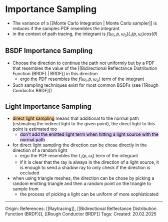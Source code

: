 # Importance Sampling

- The variance of a [[Monte Carlo Integration | Monte Carlo sampler]] is reduces if the samples PDF resembles the integrant
- in the context of path tracing, the integrant is $f(\omega_i, p, \omega_o)L_i(p, \omega_i)cos(\theta)$

## BSDF Importance Sampling

- Choose the direction to continue the path not uniformly but by a PDF that resembles the value of the [[Bidirectional Reflectance Distribution Function (BRDF) | BRDF]] in this direction
	- ergo the PDF resembles the $f(\omega_i, p, \omega_o)$ term of the integrant
- Such sampling techniques exist for most common BSDFs (see [[Rough Conductor BRDF]])

## Light Importance Sampling

- <mark style="background: #FFB86CA6;">direct light sampling</mark> means that additional to the normal path (estimating the indirect light to the given point), the direct light to this point is estimated too
	- <mark style="background: #D2B3FFA6;">don't add the emitted light term when hitting a light source with the normal path</mark>
- for direct light sampling the direction can be chose directly in the direction of a random light
	- ergo the PDF resembles the $L_i(p, \omega_i)$ term of the integrant
	- if it is clear that the ray is always in the direction of a light source, it is enough to send a shadow ray to only check if the direction is occluded
- when using triangle meshes, the direction can be chose by picking a random emitting triangle and then a random point on the triangle to sample from
	- the process of picking a light can be uniform of more sophisticated 

---

Origin: 
References: [[Raytracing]], [[Bidirectional Reflectance Distribution Function (BRDF)]], [[Rough Conductor BRDF]]
Tags: 
Created: 20.02.2025

